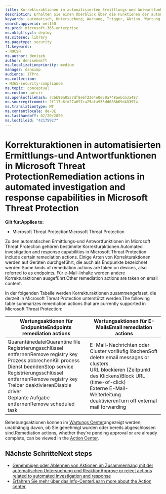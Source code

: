 ```yaml
---
title: Korrekturaktionen in automatisierten Ermittlungs-und Antwortfunktionen in Microsoft Threat Protection
description: Erhalten Sie einen Überblick über die Funktionen der automatischen Untersuchung und Reaktion in Microsoft Threat Protection.
keywords: automatisch, Untersuchung, Warnung, Trigger, Aktion, Wartung
search.appverid: met150
ms.prod: microsoft-365-enterprise
ms.mktglfcycl: deploy
ms.sitesec: library
ms.pagetype: security
f1.keywords:
- NOCSH
ms.author: deniseb
author: denisebmsft
ms.localizationpriority: medium
manager: dansimp
audience: ITPro
ms.collection:
- M365-security-compliance
ms.topic: conceptual
ms.custom: autoir
ms.openlocfilehash: 73bb90a0537df8e6f23e4e0e50a748aebda3a487
ms.sourcegitcommit: 2f117a6fd27a097ca25afa933dd088b69d483974
ms.translationtype: MT
ms.contentlocale: de-DE
ms.lasthandoff: 02/20/2020
ms.locfileid: "42175927"
---
```

# <a name="remediation-actions-in-automated-investigation-and-response-capabilities-in-microsoft-threat-protection"></a><span data-ttu-id="03eb3-104">Korrekturaktionen in automatisierten Ermittlungs-und Antwortfunktionen in Microsoft Threat Protection</span><span class="sxs-lookup"><span data-stu-id="03eb3-104">Remediation actions in automated investigation and response capabilities in Microsoft Threat Protection</span></span>

<span data-ttu-id="03eb3-105">**Gilt für:**</span><span class="sxs-lookup"><span data-stu-id="03eb3-105">**Applies to:**</span></span>
- <span data-ttu-id="03eb3-106">Microsoft Threat Protection</span><span class="sxs-lookup"><span data-stu-id="03eb3-106">Microsoft Threat Protection</span></span>

<span data-ttu-id="03eb3-107">Zu den automatischen Ermittlungs-und Antwortfunktionen im Microsoft Threat Protection gehören bestimmte Korrekturaktionen.</span><span class="sxs-lookup"><span data-stu-id="03eb3-107">Automated investigation and response capabilities in Microsoft Threat Protection include certain remediation actions.</span></span> <span data-ttu-id="03eb3-108">Einige Arten von Korrekturaktionen werden auf Geräten durchgeführt, die auch als Endpunkte bezeichnet werden.</span><span class="sxs-lookup"><span data-stu-id="03eb3-108">Some kinds of remediation actions are taken on devices, also referred to as endpoints.</span></span> <span data-ttu-id="03eb3-109">Für e-Mail-Inhalte werden andere Korrekturaktionen ausgeführt.</span><span class="sxs-lookup"><span data-stu-id="03eb3-109">Other remediation actions are taken on email content.</span></span>

<span data-ttu-id="03eb3-110">In der folgenden Tabelle werden Korrekturaktionen zusammengefasst, die derzeit in Microsoft Threat Protection unterstützt werden:</span><span class="sxs-lookup"><span data-stu-id="03eb3-110">The following table summarizes remediation actions that are currently supported in Microsoft Threat Protection:</span></span> 

|<span data-ttu-id="03eb3-111">Wartungsaktionen für Endpunkte</span><span class="sxs-lookup"><span data-stu-id="03eb3-111">Endpoints remediation actions</span></span>  |<span data-ttu-id="03eb3-112">Wartungsaktionen für E-Mails</span><span class="sxs-lookup"><span data-stu-id="03eb3-112">Email remediation actions</span></span>  |
|---------|---------|
|<span data-ttu-id="03eb3-113">Quarantänedatei</span><span class="sxs-lookup"><span data-stu-id="03eb3-113">Quarantine file</span></span><br/><span data-ttu-id="03eb3-114">Registrierungsschlüssel entfernen</span><span class="sxs-lookup"><span data-stu-id="03eb3-114">Remove registry key</span></span><br/><span data-ttu-id="03eb3-115">Prozess abbrechen</span><span class="sxs-lookup"><span data-stu-id="03eb3-115">Kill process</span></span> <br/><span data-ttu-id="03eb3-116">Dienst beenden</span><span class="sxs-lookup"><span data-stu-id="03eb3-116">Stop service</span></span> <br/><span data-ttu-id="03eb3-117">Registrierungsschlüssel entfernen</span><span class="sxs-lookup"><span data-stu-id="03eb3-117">Remove registry key</span></span> <br/><span data-ttu-id="03eb3-118">Treiber deaktivieren</span><span class="sxs-lookup"><span data-stu-id="03eb3-118">Disable driver</span></span> <br/><span data-ttu-id="03eb3-119">Geplante Aufgabe entfernen</span><span class="sxs-lookup"><span data-stu-id="03eb3-119">Remove scheduled task</span></span>      |<span data-ttu-id="03eb3-120">E-Mail-Nachrichten oder Cluster vorläufig löschen</span><span class="sxs-lookup"><span data-stu-id="03eb3-120">Soft delete email messages or clusters</span></span><br/><span data-ttu-id="03eb3-121">URL blockieren (Zeitpunkt des Klickens)</span><span class="sxs-lookup"><span data-stu-id="03eb3-121">Block URL (time-of-click)</span></span><br/><span data-ttu-id="03eb3-122">Externe E-Mail-Weiterleitung deaktivieren</span><span class="sxs-lookup"><span data-stu-id="03eb3-122">Turn off external mail forwarding</span></span>          |

<span data-ttu-id="03eb3-123">Behebungsaktionen können im [Wartungs Center](https://docs.microsoft.com/microsoft-365/security/mtp/mtp-action-center)angezeigt werden, unabhängig davon, ob Sie genehmigt wurden oder bereits abgeschlossen sind.</span><span class="sxs-lookup"><span data-stu-id="03eb3-123">Remediation actions, whether they're pending approval or are already complete, can be viewed in the [Action Center](https://docs.microsoft.com/microsoft-365/security/mtp/mtp-action-center).</span></span>

## <a name="next-steps"></a><span data-ttu-id="03eb3-124">Nächste Schritte</span><span class="sxs-lookup"><span data-stu-id="03eb3-124">Next steps</span></span>

- [<span data-ttu-id="03eb3-125">Genehmigen oder Ablehnen von Aktionen im Zusammenhang mit der automatischen Untersuchung und Reaktion</span><span class="sxs-lookup"><span data-stu-id="03eb3-125">Approve or reject actions related to automated investigation and response</span></span>](https://docs.microsoft.com/microsoft-365/security/mtp/mtp-autoir-actions)
- [<span data-ttu-id="03eb3-126">Erfahren Sie mehr über das Info-Center</span><span class="sxs-lookup"><span data-stu-id="03eb3-126">Learn more about the Action center</span></span>](https://docs.microsoft.com/microsoft-365/security/mtp/mtp-action-center)
